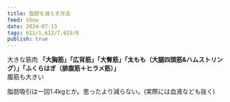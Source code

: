 ```yaml
---
title: 脂肪を減らす方法
feed: show
date: 2024-07-13
tags: 611/1,612/7,615/8
publish: true
---
```

大きな筋肉 
**「大胸筋」「広背筋」「大臀筋」「太もも（大腿四頭筋&ハムストリング）」「ふくらはぎ（腓腹筋＋ヒラメ筋）」**  
腹筋も大きい

脂肪吸引は一回1.4kgとか。思ったより減らない。(実際には血液なども抜く)